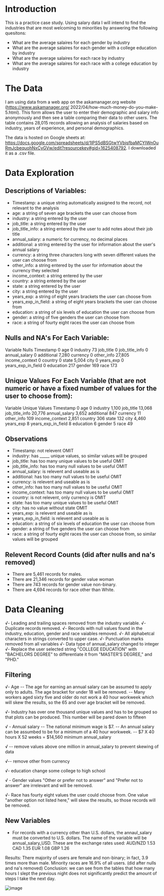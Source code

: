 # Introduction
This is a practice case study. Using salary data I will intend to find the industries that are most welcoming to minorities by answering the following quesitons:
- What are the average salaires for each gender by industry
- What are the average salaires for each gender with a college education by industry 
- What are the average salaires for each race by industry
- What are the average salaires for each race with a college education by industry 


# The Data
I am using data from a web app on the askamanager.org website (https://www.askamanager.org/ 2022/04/how-much-money-do-you-make-5.html). This form allows the user to enter their demographic and salary info anonymously and then see a table comparing their data to other users. The table contains 28,015 records allowing an analysis of salaries based on industry, years of experience, and personal demographics.

The data is hosted on Google sheets at: https://docs.google.com/spreadsheets/d/1IPS5dBSGtwYVbjsfbaMCYIWnOuRmJcbequohNxCyGVw/edit?resourcekey#gid=1625408792. I downloaded it as a .csv file.


# Data Exploration
## Descriptions of Variables:
- Timestamp: a unique string automatically assigned to the record, not relevant to the analysis
- age: a string of seven age brackets the user can choose from
- industry: a string entered by the user
- job_title: a string entered by the user
- job_title_info: a string entered by the user to add notes about their job title
- annual_salary: a numeric for currency, no decimal places
- additional: a string entered by the user for information about the user's annual salary
- currency: a string three characters long with seven different values the user can choose from
- other_info: a string entered by the user for information about the currency they selected
- income_context: a string entered by the user
- country: a string entered by the user
- state: a string entered by the user
- city: a string entered by the user
- years_exp: a string of eight years brackets the user can choose from
- years_exp_in_field: a string of eight years brackets the user can choose from
- education: a string of six levels of education the user can choose from
- gender: a string of five genders the user can choose from
- race: a string of fourty eight races the user can choose from

## Nulls and NA's For Each Variable:
Variable	Nulls
Timestamp	0
age	0
industry	73
job_title	0
job_title_info	0
annual_salary	0
additional	7,280
currency	0
other_info	27,805
income_context	0
country	0
state	5,004
city	0
years_exp	0
years_exp_in_field	0
education	217
gender	169
race	173

## Unique Values For Each Variable (that are not numeric or have a fixed number of values for the user to choose from):
Variable	Unique Values
Timestamp	0
age	0
industry	1,100
job_title	13,068
job_title_info	20,776
annual_salary	3,652
additional	847
currency	11
other_info	109
income_context	2,851
country	306
state	132
city	4,460
years_exp	8
years_exp_in_field	8
education	6
gender	5
race	49

## Observations
- Timestamp: not relevent OMIT
- industry: has _____ unique values, so similar values will be grouped
- job_title: has too many unique values to be useful OMIT
- job_title_info: has too many null values to be useful OMIT
- annual_salary: is relevent and useable as is
- additional: has too many null values to be useful OMIT
- currency: is relevent and useable as is
- other_info: has too many null values to be useful OMIT
- income_context: has too many null values to be useful OMIT
- country: is not relevent, only currency is OMIT
- state: has too many unique values to be useful OMIT
- city: has no value without state OMIT
- years_exp: is relevent and useable as is
- years_exp_in_field: is relevent and useable as is
- education: a string of six levels of education the user can choose from
- gender: a string of five genders the user can choose from
- race: a string of fourty eight races the user can choose from, so similar values will be grouped

## Relevent Record Counts (did after nulls and na's removed)
- There are 5,461 records for males.
- There are 21,346 records for gender value woman
- There are 743 records for gender value non-binary.
- There are 4,694 records for race other than White.

# Data Cleaning
√- Leading and trailing spaces removed from the industry variable.
√- Duplicate records removed.
√- Records with null values found in the industry, education, gender and race vaiables removed.
√- All alphabetcal characters in strings converted to upper case.
√- Punctuation marks removed from all variables
√- Data type of annual_salary changed to integer
√- Replace the user selected string "COLLEGE EDUCATION" with "BACHELORS DEGREE" to differentiate it from "MASTER'S DEGREE," and "PHD."

## Filtering
√- Age
-- The age for earning an annual salary can be assumed to apply only to adults. The age bracket for under 18 will be removed.
-- Many workers aged sixty five and older do not work a 40 hour workweek which will skew the results, so the 65 and over age bracket will be removed.

√- Industry has over one thousand unique values and has to be grouped so that plots can be produced. This number will be pared down to fifteen

√ - Annual salary
-- The national minimum wage is $7.
-- An annual salary can be assumbed to be for a minimum of a 40 hour workweek.
-- $7 X 40 hours X 52 weeks = $14,560 minimum annual_salary

√ -- remove values above one million in annual_salary to prevent skewing of data

√-- remove other from currency

√- education change some college to high school

√ - Gender values "Other or prefer not to answer" and "Prefer not to answer" are irrelevant and will be removed.

 √- Race has fourty eight values the user could choose from. One value "another option not listed here," will skew the results, so those records will be removed.


## New Variables
- For records with a currency other than U.S. dollars, the annaul_salary must be converted to U.S. dollars. The name of the variable will be annual_salary_USD. These are the exchange rates used:
AUD/NZD 1.53
CAD 1.35
EUR 1.08
GBP 1.26


Results: There majority of users are female and non-binary; in fact, 3.9 times more than male. Minority races are 16.9% of all users. (did after nulls and na's removed)
Conclusion: we can see from the tables that how many hours I slept the previous night does not significantly predict the amount of steps I take the next day.

![image](https://github.com/Peter-Thibodeau/salary_survey/assets/158618486/95962147-e3f0-4f4c-aa77-52a1fe48153f)
